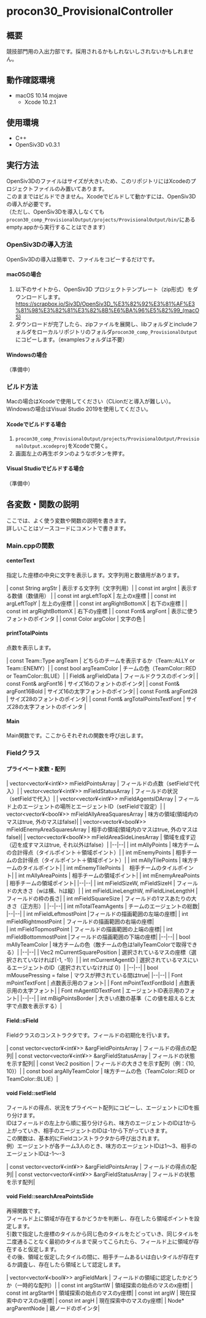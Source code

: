 # procon30_ProvisionalController

## 概要
競技部門用の入出力部です。採用されるかもしれないしされないかもしれません。

## 動作確認環境
-  macOS 10.14 mojave
    - Xcode 10.2.1

## 使用環境
- C++
- OpenSiv3D v0.3.1

## 実行方法 
OpenSiv3Dのファイルはサイズが大きいため、このリポジトリにはXcodeのプロジェクトファイルのみ置いてあります。  
このままではビルドできません。Xcodeでビルドして動かすには、OpenSiv3Dの導入が必要です。  
（ただし、OpenSiv3Dを導入しなくても`procon30_comp_ProvisionalOutput/projects/ProvisionalOutput/bin/`にあるempty.appから実行することはできます）  

### OpenSiv3Dの導入方法
OpenSiv3Dの導入は簡単で、ファイルをコピーするだけです。  

#### macOSの場合
1. 以下のサイトから、OpenSiv3D プロジェクトテンプレート（zip形式）をダウンロードします。  
https://scrapbox.io/Siv3D/OpenSiv3D_%E3%82%92%E3%81%AF%E3%81%98%E3%82%81%E3%82%8B%E6%BA%96%E5%82%99_(macOS)
2. ダウンロードが完了したら、zipファイルを展開し、libフォルダとincludeフォルダをローカルリポジトリのフォルダ`procon30_comp_ProvisionalOutput`にコピーします。（examplesフォルダは不要）

#### Windowsの場合
（準備中）

### ビルド方法
Macの場合はXcodeで使用してください（CLionだと導入が難しい）。  
Windowsの場合はVisual Studio 2019を使用してください。

#### Xcodeでビルドする場合
1. `procon30_comp_ProvisionalOutput/projects/ProvisionalOutput/ProvisionalOutput.xcodeproj`をXcodeで開く。
2. 画面左上の再生ボタンのようなボタンを押す。

#### Visual Studioでビルドする場合
（準備中）

## 各変数・関数の説明
ここでは、よく使う変数や関数の説明を書きます。  
詳しいことはソースコードにコメントで書きます。

### Main.cppの関数

#### centerText
指定した座標の中央に文字を表示します。文字列用と数値用があります。

| const String argStr       | 表示する文字列（文字列用）|
| const int argInt          | 表示する数値（数値用）   |
| const int argLeftTopX     | 左上のx座標            |
| const int argLeftTopY     | 左上のy座標            |
| const int argRightBottomX | 右下のx座標            |
| const int argRightBottomX | 右下のy座標            |
| const Font& argFont       | 表示に使うフォントのポインタ |
| const Color argColor      | 文字の色  |

#### printTotalPoints
点数を表示します。  
  
| const Team::Type argTeam            | どちらのチームを表示するか（Team::ALLY or Team::ENEMY）|
| const bool argTeamColor             | チームの色（TeamColor::RED or TeamColor::BLUE）|
| Field& argFieldData                 | フィールドクラスのポインタ|
| const Font& argFont16               | サイズ16のフォントのポインタ|
| const Font& argFont16Bold           | サイズ16の太字フォントのポインタ|
| const Font& argFont28               | サイズ28のフォントのポインタ|
| const Font& argTotalPointsTextFont  | サイズ28の太字フォントのポインタ |

#### Main
Main関数です。ここからそれぞれの関数を呼び出します。

### Fieldクラス
#### プライベート変数・配列

| vector<vector¥<int¥>> mFieldPointsArray             | フィールドの点数（setFieldで代入）|
| vector<vector¥<int¥>> mFieldStatusArray             | フィールドの状況（setFieldで代入）| 
| vector<vector¥<int¥>> mFieldAgentsIDArray           | フィールド上のエージェントの場所とエージェントID（setFieldで設定）|
| vector<vector¥<bool¥>> mFieldAllyAreaSquaresArray   | 味方の領域(領域内のマスはtrue, 外のマスはfalse)|
| vector<vector¥<bool¥>> mFieldEnemyAreaSquaresArray  | 相手の領域(領域内のマスはtrue, 外のマスはfalse)|
| vector<vector¥<bool¥>> mFieldAreaSideLinesArray     | 領域を成す辺（辺を成すマスはtrue, それ以外はfalse）|
|--|--|
| int mAllyPoints       | 味方チームの合計得点（タイルポイント＋領域ポイント）|
| int mEnemyPoints      | 相手チームの合計得点（タイルポイント＋領域ポイント）|
| int mAllyTilePoints   | 味方チームのタイルポイント|
| int mEnemyTilePoints  |　相手チームのタイルポイント|
| int mAllyAreaPoints   | 相手チームの領域ポイント|
| int mEnemyAreaPoints  | 相手チームの領域ポイント|
|--|--|
| int mFieldSizeW, mFieldSizeH              | フィールドの大きさ（wは横、hは縦）|
| int mFieldLineLengthW, mFieldLineLengthH  | フィールドの枠の長さ|
| int mFieldSquareSize                      | フィールドの1マスあたりの大きさ（正方形）|
|--|--|
| int mTotalTeamAgents | チームのエージェントの総数|
|--|--|
| int mFieldLeftmostPoint   |フィールドの描画範囲の左端の座標|
| int mFieldRightmostPoint  | フィールドの描画範囲の右端の座標|  
| int mFieldTopmostPoint    | フィールドの描画範囲の上端の座標|
| int mFieldBottommostPoint |フィールドの描画範囲の下端の座標|
|--|--|
| bool mAllyTeamColor | 味方チームの色（敵チームの色は!allyTeamColorで取得できる）|
|--|--|
| Vec2 mCurrentSquarePosition   | 選択されているマスの座標（選択されていなければ(-1, -1)）|
| int mCurrentAgentID           | 選択されているマスにいるエージェントのID（選択されていなければ 0）|
|--|--|
| bool mMousePressing = false   | マウスが押されている間はtrue|
|--|--|
| Font mPointTextFont       | 点数表示用のフォント|
| Font mPointTextFontBold   | 点数表示用の太字フォント|
| Font mAgentIDTextFont     | エージェントID表示用のフォント|
|--|--|
| int mBigPointsBorder  | 大きい点数の基準（この値を超えると太字で点数を表示する）|
    
#### Field::sField
Fieldクラスのコンストラクタです。フィールドの初期化を行います。

| const vector<vector¥<int¥>> &argFieldPointsArray    | フィールドの得点の配列|
| const vector<vector¥<int¥>> &argFieldStatusArray    | フィールドの状態を示す配列|
| const Vec2 position                               | フィールドの大きさを示す配列（例：{10, 10}）|
| const bool argAllyTeamColor                       | 味方チームの色（TeamColor::RED or TeamColor::BLUE）|
    
#### void Field::setField
フィールドの得点、状況をプライベート配列にコピーし、エージェントにIDを振り分けます。  
IDはフィールドの左上から順に振り分けられ、味方のエージェントのIDは1から上がっていき、相手のエージェントのIDは-1から下がっていきます。  
この関数は、基本的にFieldコンストラクタから呼び出されます。  
例）エージェントが各チーム3人のとき、味方のエージェントIDは1〜3、相手のエージェントIDは-1〜-3  

| const vector<vector¥<int¥>> &argFieldPointsArray    | フィールドの得点の配列|
| const vector<vector¥<int¥>> &argFieldStatusArray    | フィールドの状態を示す配列|
    
#### void Field::searchAreaPointsSide
再帰関数です。  
フィールド上に領域が存在するかどうかを判断し、存在したら領域ポイントを設定します。  
引数で指定した座標のタイルから同じ色のタイルをたどっていき、同じタイルを二度通ることなく最初のタイルまで戻ってこられたら、フィールド上に領域が存在すると仮定します。  
その後、領域と仮定したタイルの間に、相手チームあるいは白いタイルが存在するか調査し、存在したら領域として認定します。  

| vector<vector¥<bool¥>> argFieldMark     | フィールドの領域に認定したかどうか（一時的な配列）|
| const int argStartW                   | 領域探索の始点のマスのx座標|
| const int argStartH                   | 領域探索の始点のマスのy座標|
| const int argW                        | 現在探索中のマスのx座標|
| const int argH                        | 現在探索中のマスのy座標|
| Node* argParentNode                   | 親ノードのポインタ|